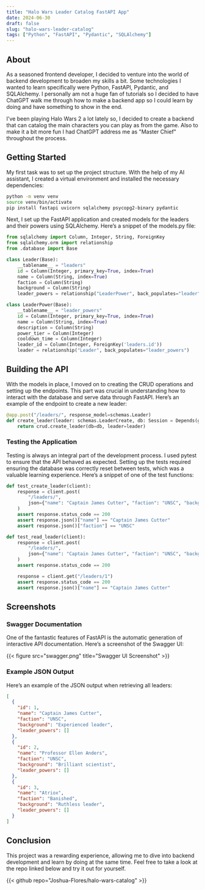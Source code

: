 ```yaml
---
title: "Halo Wars Leader Catalog FastAPI App"
date: 2024-06-30
draft: false
slug: "halo-wars-leader-catalog"
tags: ["Python", "FastAPI", "Pydantic", "SQLAlchemy"]
---
```


## About

As a seasoned frontend developer, I decided to venture into the world of backend development to broaden my skills a bit. Some technologies I wanted to learn specifically were Python, FastAPI, Pydantic, and SQLAlchemy. I personally am not a huge fan of tutorials so I decided to have ChatGPT walk me through how to make a backend app so I could learn by doing and have something to show in the end.

I've been playing Halo Wars 2 a lot lately so, I decided to create a backend that can catalog the main characters you can play as from the game. Also to make it a bit more fun I had ChatGPT address me as "Master Chief" throughout the process.

## Getting Started

My first task was to set up the project structure. With the help of my AI assistant, I created a virtual environment and installed the necessary dependencies:

```bash
python -m venv venv
source venv/bin/activate
pip install fastapi uvicorn sqlalchemy psycopg2-binary pydantic
```

Next, I set up the FastAPI application and created models for the leaders and their powers using SQLAlchemy. Here’s a snippet of the models.py file:

```python
from sqlalchemy import Column, Integer, String, ForeignKey
from sqlalchemy.orm import relationship
from .database import Base

class Leader(Base):
    __tablename__ = "leaders"
    id = Column(Integer, primary_key=True, index=True)
    name = Column(String, index=True)
    faction = Column(String)
    background = Column(String)
    leader_powers = relationship("LeaderPower", back_populates="leader")

class LeaderPower(Base):
    __tablename__ = "leader_powers"
    id = Column(Integer, primary_key=True, index=True)
    name = Column(String, index=True)
    description = Column(String)
    power_tier = Column(Integer)
    cooldown_time = Column(Integer)
    leader_id = Column(Integer, ForeignKey('leaders.id'))
    leader = relationship("Leader", back_populates="leader_powers")
```

## Building the API

With the models in place, I moved on to creating the CRUD operations and setting up the endpoints. This part was crucial in understanding how to interact with the database and serve data through FastAPI. Here’s an example of the endpoint to create a new leader:

```python
@app.post("/leaders/", response_model=schemas.Leader)
def create_leader(leader: schemas.LeaderCreate, db: Session = Depends(get_db)):
    return crud.create_leader(db=db, leader=leader)
```

### Testing the Application

Testing is always an integral part of the development process. I used pytest to ensure that the API behaved as expected. Setting up the tests required ensuring the database was correctly reset between tests, which was a valuable learning experience. Here’s a snippet of one of the test functions:

```python
def test_create_leader(client):
    response = client.post(
        "/leaders/",
        json={"name": "Captain James Cutter", "faction": "UNSC", "background": "Experienced leader"}
    )
    assert response.status_code == 200
    assert response.json()["name"] == "Captain James Cutter"
    assert response.json()["faction"] == "UNSC"

def test_read_leader(client):
    response = client.post(
        "/leaders/",
        json={"name": "Captain James Cutter", "faction": "UNSC", "background": "Experienced leader"}
    )
    assert response.status_code == 200

    response = client.get("/leaders/1")
    assert response.status_code == 200
    assert response.json()["name"] == "Captain James Cutter"
```

## Screenshots

### Swagger Documentation

One of the fantastic features of FastAPI is the automatic generation of interactive API documentation. Here’s a screenshot of the Swagger UI:

{{< figure src="swagger.png" title="Swagger UI Screenshot" >}}

### Example JSON Output

Here’s an example of the JSON output when retrieving all leaders:

```json
[
  {
    "id": 1,
    "name": "Captain James Cutter",
    "faction": "UNSC",
    "background": "Experienced leader",
    "leader_powers": []
  },
  {
    "id": 2,
    "name": "Professor Ellen Anders",
    "faction": "UNSC",
    "background": "Brilliant scientist",
    "leader_powers": []
  },
  {
    "id": 3,
    "name": "Atriox",
    "faction": "Banished",
    "background": "Ruthless leader",
    "leader_powers": []
  }
]
```

## Conclusion

This project was a rewarding experience, allowing me to dive into backend development and learn by doing at the same time. Feel free to take a look at the repo linked below and try it out for yourself.

{{< github repo="Joshua-Flores/halo-wars-catalog" >}}
